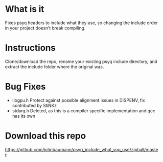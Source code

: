 # What is it
Fixes psyq headers to include what they use, so changing the include order in your project doesn't break compiling.

# Instructions
Clone/download the repo, rename your existing psyq include directory, and extract the include folder where the original was.

# Bug Fixes
- libgpu.h Protect against possible alignment issues in DISPENV, fix contributed by StiNKz
- stdarg.h Deleted, as this is a compiler specific implementation and gcc has its own

# Download this repo
https://github.com/johnbaumann/psyq_include_what_you_use/zipball/master
